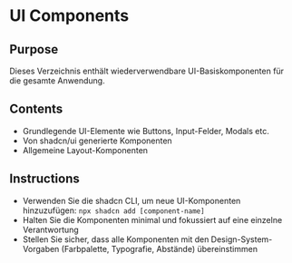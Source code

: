 # UI Components

## Purpose
Dieses Verzeichnis enthält wiederverwendbare UI-Basiskomponenten für die gesamte Anwendung.

## Contents
- Grundlegende UI-Elemente wie Buttons, Input-Felder, Modals etc.
- Von shadcn/ui generierte Komponenten
- Allgemeine Layout-Komponenten

## Instructions
- Verwenden Sie die shadcn CLI, um neue UI-Komponenten hinzuzufügen: `npx shadcn add [component-name]`
- Halten Sie die Komponenten minimal und fokussiert auf eine einzelne Verantwortung
- Stellen Sie sicher, dass alle Komponenten mit den Design-System-Vorgaben (Farbpalette, Typografie, Abstände) übereinstimmen 